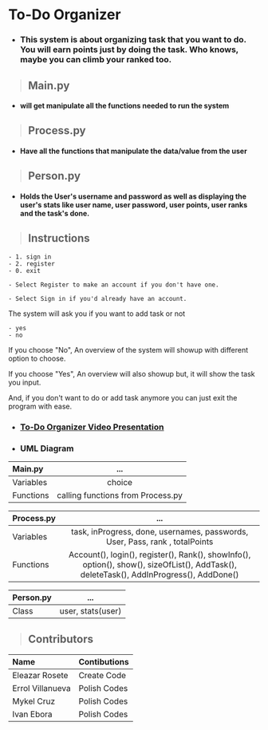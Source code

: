 # **To-Do Organizer**

- ### This system is about organizing task that you want to do. You will earn points just by doing the task. Who knows, maybe you can climb your ranked too.

> ## **Main.py**

- #### will get manipulate all the functions needed to run the system

> ## **Process.py**

- #### Have all the functions that manipulate the data/value from the user 

> ## **Person.py**

- #### Holds the User's username and password as well as displaying the user's stats like user name, user password, user points, user ranks and the task's done.


> ## **Instructions**

    - 1. sign in
    - 2. register
    - 0. exit

    - Select Register to make an account if you don't have one.

    - Select Sign in if you'd already have an account.

The system will ask you if you want to add task or not

    - yes
    - no
  
If you choose "No", An overview of the system will showup with different option to choose.

If you choose "Yes", An overview will also showup but, it will show the task you input. 
  
And, if you don't want to do or add task anymore you can just exit the program with ease.
  
      
- ### [**To-Do Organizer Video Presentation**](https://youtu.be/dp9IYkGYEF0)

- ### **UML Diagram**
| Main.py |...|
|:---|:--:|
|Variables| choice|
| Functions | calling functions from Process.py|

| Process.py |...|
|:---|:--:|
|Variables| task, inProgress, done, usernames, passwords, User, Pass, rank , totalPoints|
| Functions | Account(), login(), register(), Rank(), showInfo(), option(), show(), sizeOfList(), AddTask(), deleteTask(), AddInProgress(), AddDone()|

| Person.py |...|
|:---|:--:|
|Class| user, stats(user)|

> ## **Contributors**

| Name | Contibutions |
|:---| :---|
| Eleazar Rosete | Create Code |
| Errol Villanueva | Polish Codes |
| Mykel Cruz | Polish Codes |
| Ivan Ebora | Polish Codes |
